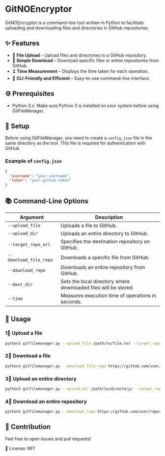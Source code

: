 # GitNOEncryptor

GitNOEncryptor is a command-line tool written in Python to facilitate uploading and downloading files and directories in GitHub repositories.

## ✨ Features

- 💾 **File Upload** – Upload files and directories to a GitHub repository.
- 🔗 **Simple Download** – Download specific files or entire repositories from GitHub.
- ⏳ **Time Measurement** – Displays the time taken for each operation.
- 👾 **CLI-Friendly and Efficient** – Easy-to-use command-line interface.

## ⚙️ Prerequisites

- Python 3.x: Make sure Python 3 is installed on your system before using GitFileManager.

## 🔧 Setup

Before using GitFileManager, you need to create a `config.json` file in the same directory as the tool. This file is required for authentication with GitHub.

### Example of `config.json`
```json
{
  "username": "your-username",
  "token": "your-github-token"
}
```

## 📚 Command-Line Options

| Argument                     | Description |
|------------------------------|-------------|
| `--upload_file`              | Uploads a file to GitHub. |
| `--upload_dir`               | Uploads an entire directory to GitHub. |
| `--target_repo_url`          | Specifies the destination repository on GitHub. |
| `--download_file_repo`       | Downloads a specific file from GitHub. |
| `--download_repo`            | Downloads an entire repository from GitHub. |
| `--dest_dir`                 | Sets the local directory where downloaded files will be stored. |
| `--time`                     | Measures execution time of operations in seconds. |

## 🚀 Usage

### 1⃣ Upload a file

```bash
python3 gitfilemanager.py --upload_file /path/to/file.txt --target_repo_url https://github.com/user/repository/
```

### 2⃣ Download a file

```bash
python3 gitfilemanager.py --download_file_repo https://github.com/user/repository/blob/main/file.txt --dest_dir /destination/path/
```

### 3⃣ Upload an entire directory

```bash
python3 gitfilemanager.py --upload_dir /path/to/directory/ --target_repo_url https://github.com/user/repository/
```

### 4⃣ Download an entire repository

```bash
python3 gitfilemanager.py --download_repo https://github.com/user/repository/ --dest_dir /destination/path/
```

## 🏰 Contribution

Feel free to open issues and pull requests!

📄 License: MIT
